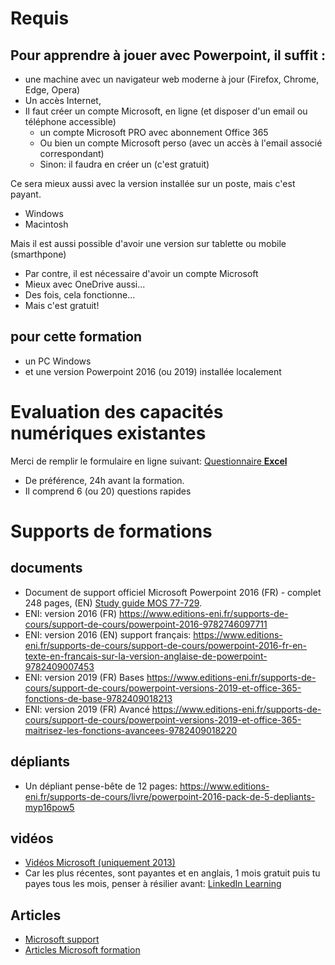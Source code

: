 # Requis
## Pour apprendre à jouer avec Powerpoint, il suffit :
* une machine avec un navigateur web moderne à jour (Firefox, Chrome, Edge, Opera)
* Un accès Internet, 
* Il faut créer un compte Microsoft, en ligne (et disposer d'un email ou téléphone accessible)
  * un compte Microsoft PRO avec abonnement Office 365
  * Ou bien un compte Microsoft perso (avec un accès à l'email associé correspondant)
  * Sinon: il faudra en créer un (c'est gratuit)
  
Ce sera mieux aussi avec la version installée sur un poste, mais c'est payant.
* Windows
* Macintosh

Mais il est aussi possible d'avoir une version sur tablette ou mobile (smarthpone)
* Par contre, il est nécessaire d'avoir un compte Microsoft
* Mieux avec OneDrive aussi...
* Des fois, cela fonctionne...
* Mais c'est gratuit!

## pour cette formation
* un PC Windows 
* et une version Powerpoint 2016 (ou 2019) installée localement

# Evaluation des capacités numériques existantes
Merci de remplir le formulaire en ligne suivant: [Questionnaire **Excel**](https://forms.office.com/Pages/ResponsePage.aspx?id=k09IxleYD0Cqq_0bRF9fXRHyvkwKnSdCsfql1ulu4mJUMzIzUkFPMTNYVzlFRkVXWlRRTzBOUUNKNCQlQCN0PWcu)
* De préférence, 24h avant la formation.
* Il comprend 6 (ou 20) questions rapides

# Supports de formations
## documents
* Document de support officiel Microsoft Powerpoint 2016 (FR) - complet 248 pages, (EN) [Study guide MOS 77-729](https://www.microsoftpressstore.com/store/mos-2016-study-guide-for-microsoft-powerpoint-9780735699403).
* ENI: version 2016 (FR) https://www.editions-eni.fr/supports-de-cours/support-de-cours/powerpoint-2016-9782746097711
* ENI: version 2016 (EN) support français: https://www.editions-eni.fr/supports-de-cours/support-de-cours/powerpoint-2016-fr-en-texte-en-francais-sur-la-version-anglaise-de-powerpoint-9782409007453
* ENI: version 2019 (FR) Bases https://www.editions-eni.fr/supports-de-cours/support-de-cours/powerpoint-versions-2019-et-office-365-fonctions-de-base-9782409018213
* ENI: version 2019 (FR) Avancé https://www.editions-eni.fr/supports-de-cours/support-de-cours/powerpoint-versions-2019-et-office-365-maitrisez-les-fonctions-avancees-9782409018220
## dépliants
* Un dépliant pense-bête de 12 pages: https://www.editions-eni.fr/supports-de-cours/livre/powerpoint-2016-pack-de-5-depliants-myp16pow5
## vidéos
* [Vidéos Microsoft (uniquement 2013)](https://support.office.com/fr-fr/article/didacticiels-et-vid%c3%a9os-sur-powerpoint-2013-bd93efc0-3582-49d1-b952-3871cde07d8a?ui=fr-FR&rs=fr-FR&ad=FR)
* Car les plus récentes, sont payantes et en anglais, 1 mois gratuit puis tu payes tous les mois, penser à résilier avant: [LinkedIn Learning](https://learning.linkedin.com/in/microsoft-powerpoint)
## Articles
* [Microsoft support](https://support.office.com/fr-FR/powerpoint)
* [Articles Microsoft formation](https://support.office.com/fr-fr/article/formation-powerpoint-pour-windows-40e8c930-cb0b-40d8-82c4-bd53d3398787)



